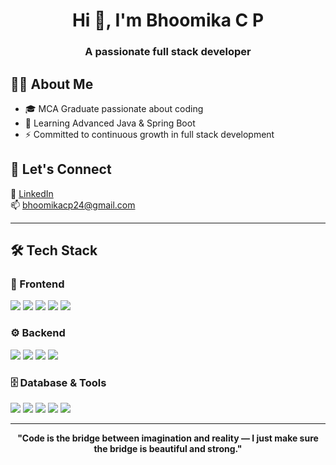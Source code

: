 <h1 align="center">Hi 👋, I'm Bhoomika C P</h1>
<h3 align="center">A passionate full stack developer</h3>

<!-- <div>
  <img src="https://user-images.githubusercontent.com/74038190/225813708-98b745f2-7d22-48cf-9150-083f1b00d6c9.gif" alt="Coding GIF" width="250" align="right" style="margin-left: 20px;"/>
 -->

## 👩‍💻 About Me  
- 🎓 MCA Graduate passionate about coding
- 🌱 Learning Advanced Java & Spring Boot
- ⚡ Committed to continuous growth in full stack development

## 🌟 Let's Connect  
🔗 [LinkedIn](https://www.linkedin.com/in/bhoomikacp/)  
📫 bhoomikacp24@gmail.com


---

## 🛠 Tech Stack  

### 🎨 Frontend  
<p>
  <img src="https://img.shields.io/badge/HTML5-%23E34F26.svg?style=for-the-badge&logo=html5&logoColor=white"/>
  <img src="https://img.shields.io/badge/CSS3-%231572B6.svg?style=for-the-badge&logo=css3&logoColor=white"/>
  <img src="https://img.shields.io/badge/JavaScript-%23F7DF1E.svg?style=for-the-badge&logo=javascript&logoColor=black"/>
  <img src="https://img.shields.io/badge/Bootstrap-%23563D7C.svg?style=for-the-badge&logo=bootstrap&logoColor=white"/>
  <img src="https://img.shields.io/badge/JSP-%23E44D26.svg?style=for-the-badge&logo=java&logoColor=white"/>
</p>

### ⚙ Backend  
<p>
  <img src="https://img.shields.io/badge/Java-%23ED8B00.svg?style=for-the-badge&logo=java&logoColor=white"/>
  <img src="https://img.shields.io/badge/Spring%20MVC-%236DB33F.svg?style=for-the-badge&logo=spring&logoColor=white"/>
  <img src="https://img.shields.io/badge/Hibernate-%235C2D91.svg?style=for-the-badge&logo=hibernate&logoColor=white"/>
  <img src="https://img.shields.io/badge/Servlets-%232C8EBB.svg?style=for-the-badge&logo=java&logoColor=white"/>
</p>

### 🗄 Database & Tools  
<p>
  <img src="https://img.shields.io/badge/MySQL-%2300f.svg?style=for-the-badge&logo=mysql&logoColor=white"/>
  <img src="https://img.shields.io/badge/Git-%23F05033.svg?style=for-the-badge&logo=git&logoColor=white"/>
  <img src="https://img.shields.io/badge/IntelliJ%20IDEA-%23000000.svg?style=for-the-badge&logo=intellij-idea&logoColor=white"/>
  <img src="https://img.shields.io/badge/Eclipse%20IDE-%232C2255.svg?style=for-the-badge&logo=eclipse&logoColor=white"/>
  <img src="https://img.shields.io/badge/Postman-%23FF6C37.svg?style=for-the-badge&logo=postman&logoColor=white"/>
</p>

---

<p align="center"><b>
"Code is the bridge between imagination and reality — I just make sure the bridge is beautiful and strong."
</b></p>


<!-- <p><img align="center" src="https://github-readme-streak-stats.herokuapp.com/?user=13hoomika&" alt="13hoomika" /></p> -->
